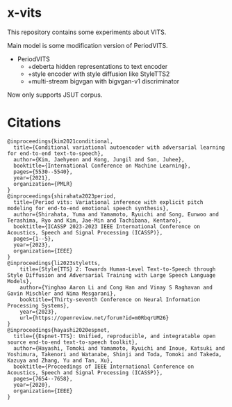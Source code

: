 x-vits
===

This repository contains some experiments about VITS.

Main model is some modification version of PeriodVITS.
- PeriodVITS
    - +deberta hidden representations to text encoder
    - +style encoder with style diffusion like StyleTTS2
    - +multi-stream bigvgan with bigvgan-v1 discriminator


Now only supports JSUT corpus.


# Citations
```
@inproceedings{kim2021conditional,
  title={Conditional variational autoencoder with adversarial learning for end-to-end text-to-speech},
  author={Kim, Jaehyeon and Kong, Jungil and Son, Juhee},
  booktitle={International Conference on Machine Learning},
  pages={5530--5540},
  year={2021},
  organization={PMLR}
}
@inproceedings{shirahata2023period,
  title={Period vits: Variational inference with explicit pitch modeling for end-to-end emotional speech synthesis},
  author={Shirahata, Yuma and Yamamoto, Ryuichi and Song, Eunwoo and Terashima, Ryo and Kim, Jae-Min and Tachibana, Kentaro},
  booktitle={ICASSP 2023-2023 IEEE International Conference on Acoustics, Speech and Signal Processing (ICASSP)},
  pages={1--5},
  year={2023},
  organization={IEEE}
}
@inproceedings{li2023styletts,
    title={Style{TTS} 2: Towards Human-Level Text-to-Speech through Style Diffusion and Adversarial Training with Large Speech Language Models},
    author={Yinghao Aaron Li and Cong Han and Vinay S Raghavan and Gavin Mischler and Nima Mesgarani},
    booktitle={Thirty-seventh Conference on Neural Information Processing Systems},
    year={2023},
    url={https://openreview.net/forum?id=m0RbqrUM26}
}
@inproceedings{hayashi2020espnet,
  title={{Espnet-TTS}: Unified, reproducible, and integratable open source end-to-end text-to-speech toolkit},
  author={Hayashi, Tomoki and Yamamoto, Ryuichi and Inoue, Katsuki and Yoshimura, Takenori and Watanabe, Shinji and Toda, Tomoki and Takeda, Kazuya and Zhang, Yu and Tan, Xu},
  booktitle={Proceedings of IEEE International Conference on Acoustics, Speech and Signal Processing (ICASSP)},
  pages={7654--7658},
  year={2020},
  organization={IEEE}
}
```